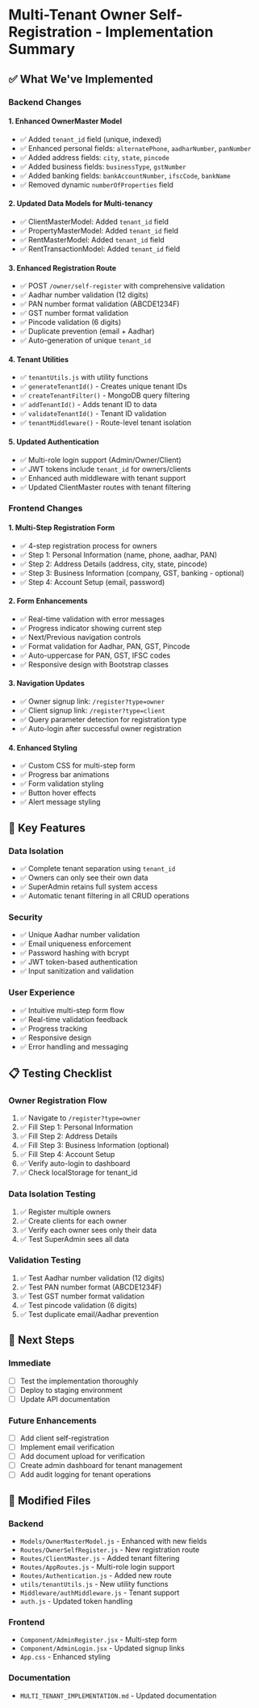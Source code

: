 # Multi-Tenant Owner Self-Registration - Implementation Summary

## ✅ What We've Implemented

### Backend Changes

#### 1. Enhanced OwnerMaster Model
- ✅ Added `tenant_id` field (unique, indexed)
- ✅ Enhanced personal fields: `alternatePhone`, `aadharNumber`, `panNumber`
- ✅ Added address fields: `city`, `state`, `pincode` 
- ✅ Added business fields: `businessType`, `gstNumber`
- ✅ Added banking fields: `bankAccountNumber`, `ifscCode`, `bankName`
- ✅ Removed dynamic `numberOfProperties` field

#### 2. Updated Data Models for Multi-tenancy
- ✅ ClientMasterModel: Added `tenant_id` field
- ✅ PropertyMasterModel: Added `tenant_id` field
- ✅ RentMasterModel: Added `tenant_id` field
- ✅ RentTransactionModel: Added `tenant_id` field

#### 3. Enhanced Registration Route
- ✅ POST `/owner/self-register` with comprehensive validation
- ✅ Aadhar number validation (12 digits)
- ✅ PAN number format validation (ABCDE1234F)
- ✅ GST number format validation
- ✅ Pincode validation (6 digits)
- ✅ Duplicate prevention (email + Aadhar)
- ✅ Auto-generation of unique `tenant_id`

#### 4. Tenant Utilities
- ✅ `tenantUtils.js` with utility functions
- ✅ `generateTenantId()` - Creates unique tenant IDs
- ✅ `createTenantFilter()` - MongoDB query filtering
- ✅ `addTenantId()` - Adds tenant ID to data
- ✅ `validateTenantId()` - Tenant ID validation
- ✅ `tenantMiddleware()` - Route-level tenant isolation

#### 5. Updated Authentication
- ✅ Multi-role login support (Admin/Owner/Client)
- ✅ JWT tokens include `tenant_id` for owners/clients
- ✅ Enhanced auth middleware with tenant support
- ✅ Updated ClientMaster routes with tenant filtering

### Frontend Changes

#### 1. Multi-Step Registration Form
- ✅ 4-step registration process for owners
- ✅ Step 1: Personal Information (name, phone, aadhar, PAN)
- ✅ Step 2: Address Details (address, city, state, pincode)
- ✅ Step 3: Business Information (company, GST, banking - optional)
- ✅ Step 4: Account Setup (email, password)

#### 2. Form Enhancements
- ✅ Real-time validation with error messages
- ✅ Progress indicator showing current step
- ✅ Next/Previous navigation controls
- ✅ Format validation for Aadhar, PAN, GST, Pincode
- ✅ Auto-uppercase for PAN, GST, IFSC codes
- ✅ Responsive design with Bootstrap classes

#### 3. Navigation Updates
- ✅ Owner signup link: `/register?type=owner`
- ✅ Client signup link: `/register?type=client`
- ✅ Query parameter detection for registration type
- ✅ Auto-login after successful owner registration

#### 4. Enhanced Styling
- ✅ Custom CSS for multi-step form
- ✅ Progress bar animations
- ✅ Form validation styling
- ✅ Button hover effects
- ✅ Alert message styling

## 🔧 Key Features

### Data Isolation
- ✅ Complete tenant separation using `tenant_id`
- ✅ Owners can only see their own data
- ✅ SuperAdmin retains full system access
- ✅ Automatic tenant filtering in all CRUD operations

### Security
- ✅ Unique Aadhar number validation
- ✅ Email uniqueness enforcement
- ✅ Password hashing with bcrypt
- ✅ JWT token-based authentication
- ✅ Input sanitization and validation

### User Experience
- ✅ Intuitive multi-step form flow
- ✅ Real-time validation feedback
- ✅ Progress tracking
- ✅ Responsive design
- ✅ Error handling and messaging

## 📋 Testing Checklist

### Owner Registration Flow
1. ✅ Navigate to `/register?type=owner`
2. ✅ Fill Step 1: Personal Information
3. ✅ Fill Step 2: Address Details  
4. ✅ Fill Step 3: Business Information (optional)
5. ✅ Fill Step 4: Account Setup
6. ✅ Verify auto-login to dashboard
7. ✅ Check localStorage for tenant_id

### Data Isolation Testing
1. ✅ Register multiple owners
2. ✅ Create clients for each owner
3. ✅ Verify each owner sees only their data
4. ✅ Test SuperAdmin sees all data

### Validation Testing
1. ✅ Test Aadhar number validation (12 digits)
2. ✅ Test PAN number format (ABCDE1234F)
3. ✅ Test GST number format validation
4. ✅ Test pincode validation (6 digits)
5. ✅ Test duplicate email/Aadhar prevention

## 🚀 Next Steps

### Immediate
- [ ] Test the implementation thoroughly
- [ ] Deploy to staging environment
- [ ] Update API documentation

### Future Enhancements
- [ ] Add client self-registration
- [ ] Implement email verification
- [ ] Add document upload for verification
- [ ] Create admin dashboard for tenant management
- [ ] Add audit logging for tenant operations

## 📁 Modified Files

### Backend
- `Models/OwnerMasterModel.js` - Enhanced with new fields
- `Routes/OwnerSelfRegister.js` - New registration route
- `Routes/ClientMaster.js` - Added tenant filtering
- `Routes/AppRoutes.js` - Multi-role login support
- `Routes/Authentication.js` - Added new route
- `utils/tenantUtils.js` - New utility functions
- `Middleware/authMiddleware.js` - Tenant support
- `auth.js` - Updated token handling

### Frontend
- `Component/AdminRegister.jsx` - Multi-step form
- `Component/AdminLogin.jsx` - Updated signup links
- `App.css` - Enhanced styling

### Documentation
- `MULTI_TENANT_IMPLEMENTATION.md` - Updated documentation